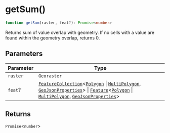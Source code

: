 # getSum()

```ts
function getSum(raster, feat?): Promise<number>
```

Returns sum of value overlap with geometry.  If no cells with a value are found within the geometry overlap, returns 0.

## Parameters

| Parameter | Type |
| ------ | ------ |
| `raster` | `Georaster` |
| `feat`? | [`FeatureCollection`](../interfaces/FeatureCollection.md)\<[`Polygon`](../interfaces/Polygon.md) \| [`MultiPolygon`](../interfaces/MultiPolygon.md), [`GeoJsonProperties`](../type-aliases/GeoJsonProperties.md)\> \| [`Feature`](../interfaces/Feature.md)\<[`Polygon`](../interfaces/Polygon.md) \| [`MultiPolygon`](../interfaces/MultiPolygon.md), [`GeoJsonProperties`](../type-aliases/GeoJsonProperties.md)\> |

## Returns

`Promise`\<`number`\>
